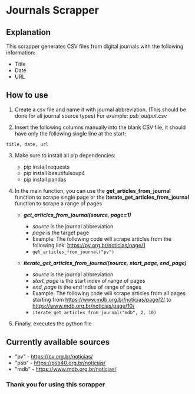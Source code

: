 # Journals Scrapper

## Explanation

This scrapper generates CSV files from digital journals with the following information:  
* Title  
* Date  
* URL  

## How to use

1. Create a csv file and name it with journal abbreviation. (This should be done for all journal source types) For example: *psb_output.csv*  

2. Insert the following columns manually into the blank CSV file, it should have only the following single line at the start: 

``` title, date, url ```

3. Make sure to install all pip dependencies:  
    * pip install requests
    * pip install beautifulsoup4
    * pip install pandas    

4. In the main function, you can use the **get_articles_from_journal** function to scrape single page or the **iterate_get_articles_from_journal** function to scrape a range of pages  
    * ***get_articles_from_journal(source, page=1)***
        * *source* is the journal abbreviation
        * *page* is the target page
        * Example: The following code will scrape articles from the following link: https://pv.org.br/noticias/page/1  
        * ``` get_articles_from_journal("pv") ```  

    * ***iterate_get_articles_from_journal(source, start_page, end_page)***
        * *source* is the journal abbreviation
        * *start_page* is the start index of range of pages
        * *end_page* is the end index of range of pages
        * Example: The following code will scrape articles from all pages starting from https://www.mdb.org.br/noticias/page/2/ to https://www.mdb.org.br/noticias/page/10/
        * ``` iterate_get_articles_from_journal("mdb", 2, 10) ```

5. Finally, executes the python file
        
## Currently available sources

* "pv" - https://pv.org.br/noticias/
* "psb" - https://psb40.org.br/noticias/
* "mdb" - https://www.mdb.org.br/noticias/

### Thank you for using this scrapper
